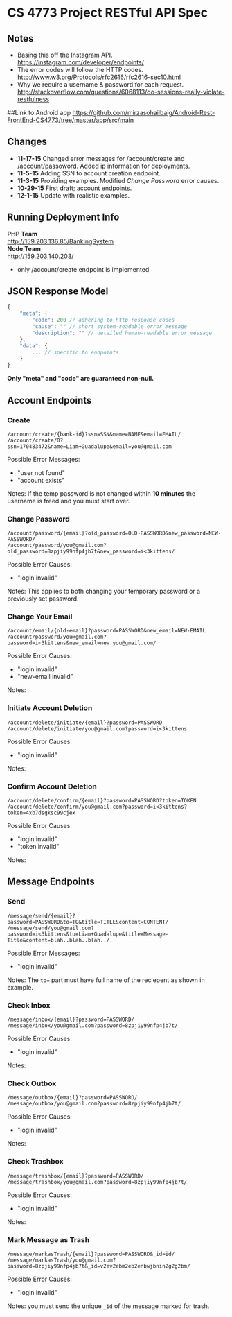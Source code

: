 # CS 4773 Project RESTful API Spec


## Notes
- Basing this off the Instagram API.  
https://instagram.com/developer/endpoints/
- The error codes will follow the HTTP codes.  
http://www.w3.org/Protocols/rfc2616/rfc2616-sec10.html
- Why we require a username & password for each request.  
http://stackoverflow.com/questions/6068113/do-sessions-really-violate-restfulness

##Link to Android app 
https://github.com/mirzasohailbaig/Android-Rest-FrontEnd-CS4773/tree/master/app/src/main

## Changes
- **11-17-15** Changed error messages for /account/create and
/account/passoword. Added ip information for deployments.
- **11-5-15** Adding SSN to account creation endpoint.
- **11-3-15** Providing examples. Modified _Change Password_ error causes.
- **10-29-15** First draft; account endpoints.
- **12-1-15** Update with realistic examples.


## Running Deployment Info
**PHP Team**  
http://159.203.136.85/BankingSystem  
**Node Team**  
http://159.203.140.203/  
- only /account/create endpoint is implemented


## JSON Response Model
```js
{
    "meta": {
        "code": 200 // adhering to http response codes
        "cause": "" // short system-readable error message
        "description": "" // detailed human-readable error message
    },
    "data": {
        ... // specific to endpoints
    }
}
```

**Only "meta" and "code" are guaranteed non-null.**


## Account Endpoints
### Create
`/account/create/{bank-id}?ssn=SSN&name=NAME&email=EMAIL/`  
`/account/create/0?ssn=170483472&name=Liam+Guadalupe&email=you@gmail.com`

Possible Error Messages:
- "user not found"
- "account exists"

Notes:
If the temp password is not changed within **10 minutes** the username is freed
and you must start over.

### Change Password
`/account/password/{email}?old_password=OLD-PASSWORD&new_password=NEW-PASSWORD/`  
`/account/password/you@gmail.com?old_password=8zpjiy99nfp4jb7t&new_password=i<3kittens/`

Possible Error Causes:
- "login invalid"

Notes:
This applies to both changing your temporary password or a previously set
password.

### Change Your Email
`/account/email/{old-email}?password=PASSWORD&new_email=NEW-EMAIL`
`/account/password/you@gmail.com?password=i<3kittens&new_email=new.you@gmail.com/`

Possible Error Causes:
- "login invalid"
- "new-email invalid"

Notes:

### Initiate Account Deletion
`/account/delete/initiate/{email}?password=PASSWORD`
`/account/delete/initiate/you@gmail.com?password=i<3kittens`

Possible Error Causes:
- "login invalid"

Notes:

### Confirm Account Deletion
`/account/delete/confirm/{email}?password=PASSWORD?token=TOKEN`
`/account/delete/confirm/you@gmail.com?password=i<3kittens?token=4xb7dsgksc99cjex`

Possible Error Causes:
- "login invalid"
- "token invalid"

Notes:

## Message Endpoints
### Send
`/message/send/{email}?password=PASSWORD&to=TO&title=TITLE&content=CONTENT/`  
`/message/send/you@gmail.com?password=i<3kittens&to=Liam+Guadalupe&title=Message-Title&content=blah..blah..blah../.`

Possible Error Messages:
- "login invalid"

Notes:
The `to=` part must have full name of the reciepent as shown in example.

### Check Inbox
`/message/inbox/{email}?password=PASSWORD/`  
`/message/inbox/you@gmail.com?password=8zpjiy99nfp4jb7t/`

Possible Error Causes:
- "login invalid"

Notes:

### Check Outbox
`/message/outbox/{email}?password=PASSWORD/`  
`/message/outbox/you@gmail.com?password=8zpjiy99nfp4jb7t/`

Possible Error Causes:
- "login invalid"

Notes:

### Check Trashbox
`/message/trashbox/{email}?password=PASSWORD/`  
`/message/trashbox/you@gmail.com?password=8zpjiy99nfp4jb7t/`

Possible Error Causes:
- "login invalid"

Notes:

### Mark Message as Trash
`/message/markasTrash/{email}?password=PASSWORD&_id=id/`  
`/message/markasTrash/you@gmail.com?password=8zpjiy99nfp4jb7t&_id=v2ev2ebm2eb2enbwjbnin2g2g2bm/`

Possible Error Causes:
- "login invalid"

Notes:
you must send the unique `_id` of the message marked for trash.

